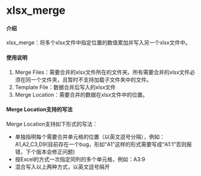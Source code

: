 # xlsx_merge

#### 介绍
xlsx_merge：将多个xlsx文件中指定位置的数值累加并写入另一个xlsx文件中。

#### 使用说明

1.  Merge Files：需要合并的xlsx文件所在的文件夹。所有需要合并的xlsx文件必须在同一个文件夹，且暂时不支持加载子文件夹中的文件。
2.  Template File：数据合并后写入的xlsx文件
3.  Merge Location：需要合并的数据在xlsx文件中的位置。

#### Merge Location支持的写法

Merge Location支持如下形式的写法：

- 单独指明每个需要合并单元格的位置（以英文逗号分隔），例如：A1,A2,C3,D9(目前存在一个bug，形如“A1”这样的形式需要写成“A1:1”否则报错，下个版本会修正问题)
- 按Excel的方式一次指定同列的多个单元格，例如：A3:9
- 混合写入以上两种方式，以英文逗号隔开


